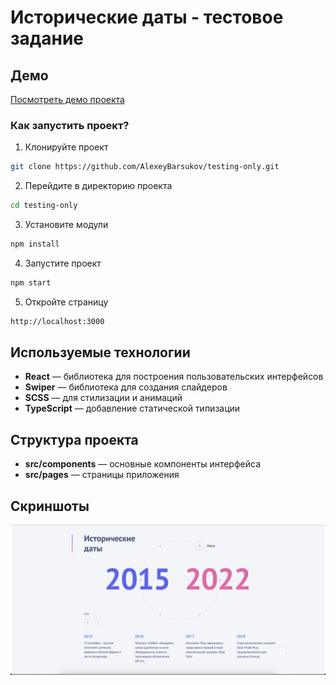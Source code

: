 # Исторические даты - тестовое задание

## Демо
[Посмотреть демо проекта](https://historic-dates-aleksei-barsukov-test.netlify.app/)


### Как запустить проект?
1. Клонируйте проект
```bash
git clone https://github.com/AlexeyBarsukov/testing-only.git
```
2. Перейдите в директорию проекта
```bash
cd testing-only
```
3. Установите модули
```bash
npm install
```
4. Запустите проект
```bash
npm start
```
5. Откройте страницу
```bash
http://localhost:3000
```


## Используемые технологии
- **React** — библиотека для построения пользовательских интерфейсов
- **Swiper** — библиотека для создания слайдеров
- **SCSS** — для стилизации и анимаций
- **TypeScript** — добавление статической типизации


## Структура проекта
- **src/components** — основные компоненты интерфейса
- **src/pages** — страницы приложения

## Скриншоты
![Главный экран](src/assets/main.png)